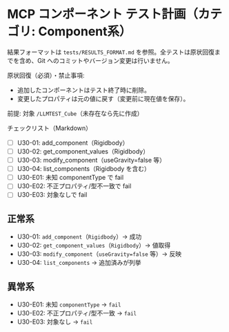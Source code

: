 # MCP コンポーネント テスト計画（カテゴリ: Component系）

結果フォーマットは `tests/RESULTS_FORMAT.md` を参照。全テストは原状回復までを含め、Git へのコミットやバージョン変更は行いません。

原状回復（必須）・禁止事項:
- 追加したコンポーネントはテスト終了時に削除。
- 変更したプロパティは元の値に戻す（変更前に現在値を保存）。

前提: 対象 `/LLMTEST_Cube`（未存在なら先に作成）

チェックリスト（Markdown）
- [ ] U30-01: add_component（Rigidbody）
- [ ] U30-02: get_component_values（Rigidbody）
- [ ] U30-03: modify_component（useGravity=false 等）
- [ ] U30-04: list_components（Rigidbody を含む）
- [ ] U30-E01: 未知 componentType で fail
- [ ] U30-E02: 不正プロパティ/型不一致で fail
- [ ] U30-E03: 対象なしで fail

## 正常系

- U30-01: `add_component`（`Rigidbody`）→ 成功
- U30-02: `get_component_values`（`Rigidbody`）→ 値取得
- U30-03: `modify_component`（`useGravity=false` 等）→ 反映
- U30-04: `list_components` → 追加済みが列挙

## 異常系

- U30-E01: 未知 `componentType` → `fail`
- U30-E02: 不正プロパティ/型不一致 → `fail`
- U30-E03: 対象なし → `fail`
